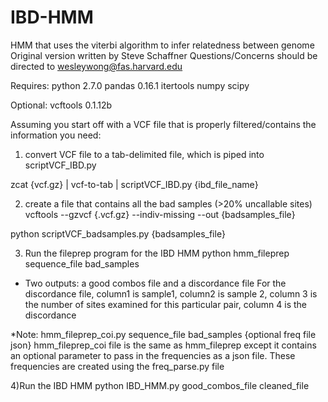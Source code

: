 # IBD-HMM
HMM that uses the viterbi algorithm to infer relatedness between genome
Original version written by Steve Schaffner
Questions/Concerns should be directed to wesleywong@fas.harvard.edu


Requires:
python 2.7.0
pandas 0.16.1
itertools
numpy
scipy

Optional:
vcftools 0.1.12b

Assuming you start off with a VCF file that is properly filtered/contains the information you need:

1) convert VCF file to a tab-delimited file, which is piped into scriptVCF_IBD.py

zcat {vcf.gz} | vcf-to-tab | scriptVCF_IBD.py {ibd_file_name}

2) create a file that contains all the bad samples (>20% uncallable sites)
vcftools --gzvcf {.vcf.gz} --indiv-missing --out {badsamples_file}

python scriptVCF_badsamples.py {badsamples_file}

3) Run the fileprep program for the IBD HMM
python hmm_fileprep sequence_file bad_samples
* Two outputs: a good combos file and a discordance file
For the discordance file, column1 is sample1, column2 is sample 2, column 3 is the number of sites examined for this particular pair, column 4 is the discordance

*Note: hmm_fileprep_coi.py sequence_file bad_samples {optional freq file json}
hmm_fileprep_coi file is the same as hmm_fileprep except it contains an optional parameter to pass
in the frequencies as a json file. These frequencies are created using the freq_parse.py file

4)Run the IBD HMM
python IBD_HMM.py good_combos_file cleaned_file
